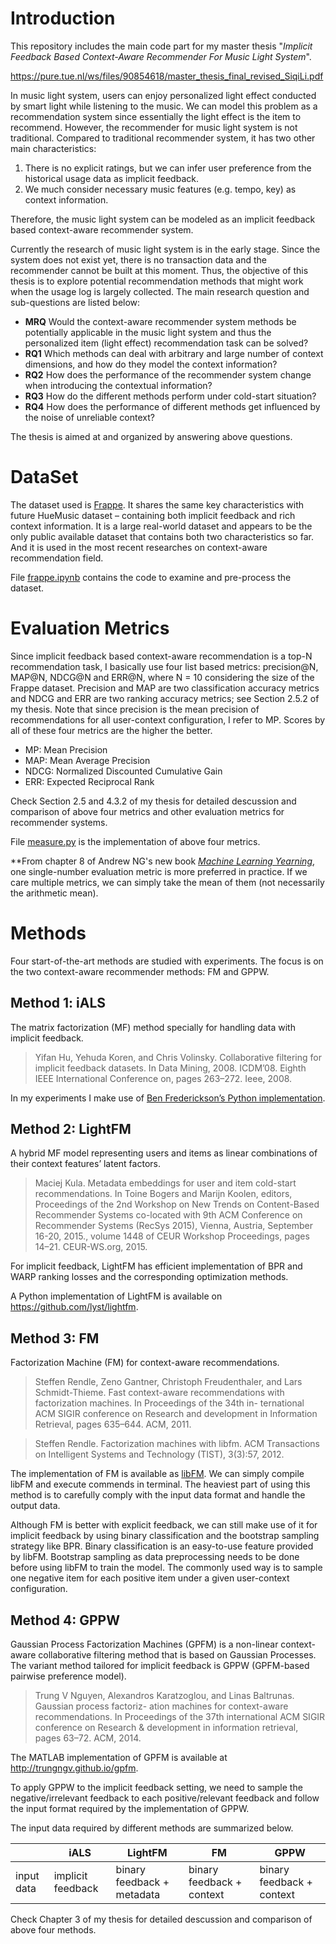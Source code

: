 # Introduction
This repository includes the main code part for my master thesis "*Implicit Feedback Based Context-Aware Recommender For Music Light System*". 

https://pure.tue.nl/ws/files/90854618/master_thesis_final_revised_SiqiLi.pdf

In music light system, users can enjoy personalized light effect conducted by smart light while listening to the music. We can model this problem as a recommendation system since essentially the light effect is the item to recommend. However, the recommender for music light system is not traditional. Compared to traditional recommender system, it has two other main characteristics: 

1. There is no explicit ratings, but we can infer user preference from the historical usage data as implicit feedback.
2. We much consider necessary music features (e.g. tempo, key) as context information.

Therefore, the music light system can be modeled as an implicit feedback based context-aware recommender system.

Currently the research of music light system is in the early stage. Since the system does not exist yet, there is no transaction data and the recommender cannot be built at this moment. Thus, the objective of this thesis is to explore potential recommendation methods that might work when the usage log is largely collected. The main research question and sub-questions are listed below:

- **MRQ** Would the context-aware recommender system methods be potentially applicable in the music light system and thus the personalized item (light effect) recommendation task can be solved?
- **RQ1** Which methods can deal with arbitrary and large number of context dimensions, and how do they model the context information?
- **RQ2** How does the performance of the recommender system change when introducing the contextual information?
- **RQ3** How do the different methods perform under cold-start situation?
- **RQ4** How does the performance of different methods get influenced by the noise of unreliable context?

The thesis is aimed at and organized by answering above questions.

# DataSet
The dataset used is [Frappe](http://baltrunas.info/research-menu/frappe). It shares the same key characteristics with future HueMusic dataset – containing both implicit feedback and rich context information. It is a large real-world dataset and appears to be the only public available dataset that contains both two characteristics so far. And it is used in the most recent researches on context-aware recommendation field.

File [frappe.ipynb](/frappe.ipynb) contains the code to examine and pre-process the dataset.

# Evaluation Metrics
Since implicit feedback based context-aware recommendation is a top-N recommendation task, I basically use four list based metrics: precision@N, MAP@N, NDCG@N and ERR@N, where N = 10 considering the size of the Frappe dataset. Precision and MAP are two classification accuracy metrics and NDCG and ERR are two ranking accuracy metrics; see Section 2.5.2 of my thesis. Note that since precision is the mean precision of recommendations for all user-context configuration, I refer to MP. Scores by all of these four metrics are the higher the better.

 - MP: Mean Precision
 - MAP: Mean Average Precision
 - NDCG: Normalized Discounted Cumulative Gain
 - ERR: Expected Reciprocal Rank

Check Section 2.5 and 4.3.2 of my thesis for detailed descussion and comparison of above four metrics and other evaluation metrics for recommender systems. 

File [measure.py](/measure.py) is the implementation of above four metrics.

**From chapter 8 of Andrew NG's new book [*Machine Learning Yearning*](http://www.mlyearning.org), one single-number evaluation metric is more preferred in practice. If we care multiple metrics, we can simply take the mean of them (not necessarily the arithmetic mean). 

# Methods
Four start-of-the-art methods are studied with experiments. The focus is on the two context-aware recommender methods: FM and GPPW.

## Method 1: iALS
The matrix factorization (MF) method specially for handling data with implicit feedback.

> Yifan Hu, Yehuda Koren, and Chris Volinsky. Collaborative filtering for implicit feedback datasets. In Data Mining, 2008. ICDM’08. Eighth IEEE International Conference on, pages 263–272. Ieee, 2008.

In my experiments I make use of [Ben Frederickson’s Python implementation](https://github.com/benfred/implicit).
  
## Method 2: LightFM
A hybrid MF model representing users and items as linear combinations of their context features’ latent factors. 

> Maciej Kula. Metadata embeddings for user and item cold-start recommendations. In Toine Bogers and Marijn Koolen, editors, Proceedings of the 2nd Workshop on New Trends on Content-Based Recommender Systems co-located with 9th ACM Conference on Recommender Systems (RecSys 2015), Vienna, Austria, September 16-20, 2015., volume 1448 of CEUR Workshop Proceedings, pages 14–21. CEUR-WS.org, 2015.
  
For implicit feedback, LightFM has efficient implementation of BPR and WARP ranking losses and the corresponding optimization methods.

A Python implementation of LightFM is available on https://github.com/lyst/lightfm.

## Method 3: FM
Factorization Machine (FM) for context-aware recommendations.

> Steffen Rendle, Zeno Gantner, Christoph Freudenthaler, and Lars Schmidt-Thieme. Fast context-aware recommendations with factorization machines. In Proceedings of the 34th in- ternational ACM SIGIR conference on Research and development in Information Retrieval, pages 635–644. ACM, 2011.

> Steffen Rendle. Factorization machines with libfm. ACM Transactions on Intelligent Systems and Technology (TIST), 3(3):57, 2012.

The implementation of FM is available as [libFM](http://libfm.org). We can simply compile libFM and execute commends in terminal. The heaviest part of using this method is to carefully comply with the input data format and handle the output data.

Although FM is better with explicit feedback, we can still make use of it for implicit feedback by using binary classification and the bootstrap sampling strategy like BPR. Binary classification is an easy-to-use feature provided by libFM. Bootstrap sampling as data preprocessing needs to be done before using libFM to train the model. The commonly used way is to sample one negative item for each positive item under a given user-context configuration.

## Method 4: GPPW
Gaussian Process Factorization Machines (GPFM) is a non-linear context-aware collaborative filtering method that is based on Gaussian Processes. The variant method tailored for implicit feedback is GPPW (GPFM-based pairwise preference model).

> Trung V Nguyen, Alexandros Karatzoglou, and Linas Baltrunas. Gaussian process factoriz- ation machines for context-aware recommendations. In Proceedings of the 37th international ACM SIGIR conference on Research & development in information retrieval, pages 63–72. ACM, 2014.

The MATLAB implementation of GPFM is available at http://trungngv.github.io/gpfm.

To apply GPPW to the implicit feedback setting, we need to sample the negative/irrelevant feedback to each positive/relevant feedback and follow the input format required by the implementation of GPPW.

The input data required by different methods are summarized below.

|      | iALS | LightFM | FM | GPPW|
|------|------|---------|----|-----|
|input data | implicit feedback| binary feedback + metadata| binary feedback + context| binary feedback + context|

Check Chapter 3 of my thesis for detailed descussion and comparison of above four methods.  
